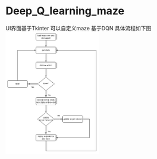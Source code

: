 # Deep_Q_learning_maze
UI界面基于Tkinter
可以自定义maze
基于DQN
具体流程如下图
<img src="https://raw.githubusercontent.com/qwertyinsomnia/Q_learning_maze/main/DQN/pipeline.drawio.png" width="50%" height="50%">
